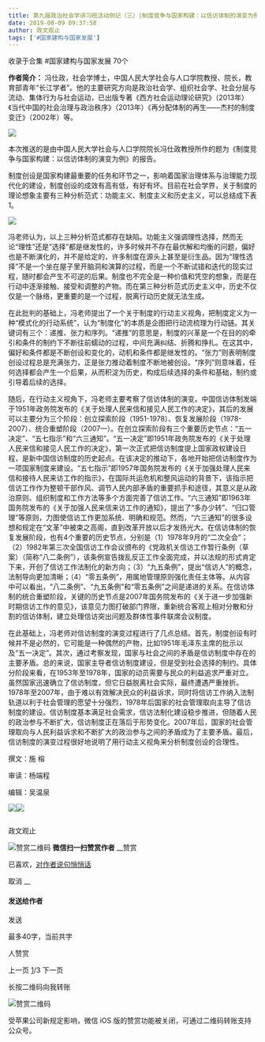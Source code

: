 ```yaml
---
title: 第九届政治社会学讲习班活动侧记（三）|制度竞争与国家构建：以信访体制的演变为例
date: 2019-08-09 09:37:58
author: 政文观止
tags: ['#国家建构与国家发展']
---
```



收录于合集 #国家建构与国家发展 70个

  

**作者简介：**
冯仕政，社会学博士，中国人民大学社会与人口学院教授、院长，教育部青年“长江学者”。他的主要研究方向是政治社会学、组织社会学、社会分层与流动、集体行为与社会运动，已出版专著《西方社会运动理论研究》（2013年）《当代中国的社会治理与政治秩序》（2013年）《再分配体制的再生——杰村的制度变迁》（2002年）等。

![](/images/403/2.jpeg)

  

  

本次推送的是由中国人民大学社会与人口学院院长冯仕政教授所作的题为《制度竞争与国家构建：以信访体制的演变为例》的报告。

  

制度创设是国家构建最重要的任务和环节之一，影响着国家治理体系与治理能力现代化的建设，制度创设的成效有高有低，有好有坏。目前在社会学界，关于制度的理论想象主要有三种分析范式：功能主义、制度主义和历史主义，可以总结成下表1。

![](/images/403/3.png)

冯老师认为，以上三种分析范式都存在缺陷。功能主义强调理性选择，然而无论“理性”还是“选择”都是继发性的，许多时候并不存在最优解和均衡的问题，偏好也是不断演化的，并不是给定的，许多制度在源头上甚至是衍生品。因为“理性选择”不是一个坐在屋子里开脑洞和演算的过程，而是一个不断试错和迭代的现实过程，随时都会产生不可逆的后果。制度也不完全是一种价值和凭空的想象，而是在行动中逐渐接触、接受和调整的产物。而在第三种分析范式历史主义中，历史不仅仅是一个脉络，更重要的是一个过程，脱离行动历史就无法生成。  

  

在此批判的基础上，冯老师提出了一个关于制度的行动主义视角，把制度定义为一种“模式化的行动系统”，认为“制度化”的本质是企图把行动流梳理为行动链。其关键词有三个：递推、张力和序列。“递推”的意思是，制度的兴革是一个在目的的牵引和条件的制约下不断往前蠕动的过程，中间充满纠结、折腾和挣扎。在这其中，偏好和条件都是不断创设和变化的，动机和条件都是继发性的。“张力”则表明制度创设过程总是充满张力，正是张力推动着制度不断地被创设。“序列”则意味着，任何选择都会产生一个后果，从而积淀为历史，构成后续选择的条件和基础，制约或引导着后续的选择。

  

随后，在行动主义视角下，冯老师主要考察了信访体制的演变。中国信访体制发端于1951年政务院发布的《关于处理人民来信和接见人民工作的决定》，其后的发展可以主要分为三个阶段：创立探索阶段（1951-1978）、恢复发展阶段（1978-2007）、统合重塑阶段（2007—）。在创立探索阶段有三个重要历史节点：“五一决定”、“五七指示”和“六三通知”。“五一决定”即1951年政务院发布的《关于处理人民来信和接见人民工作的决定》，第一次正式把信访制度提上国家政权建设日程，是新中国信访制度的历史起点。在该决定的推动下，各地开始把信访制度作为一项国家制度来建设。“五七指示”即1957年国务院发布的《关于加强处理人民来信和接待人民来访工作的指示》，在国际共运危机和整风运动的背景下，该指示把信访工作作为整顿干部作风、调节人民内部矛盾的重要抓手和途径，其意义是从政治原则、组织制度和工作方法等多个方面完善了信访工作。“六三通知”即1963年国务院发布的《关于加强人民来信来访工作的通知》，提出了“多办少转”、“归口管理”等原则，力图使信访工作更加系统、明确和规范。然而，“六三通知”的很多设想和规定在“文革”中被束之高阁，直到改革开放以后才发扬光大。在信访体制的恢复发展阶段，也有4个重要的历史节点，分别是（1）1978年9月的“二次全会”；（2）1982年第三次全国信访工作会议颁布的《党政机关信访工作暂行条例（草案）（简称“八二条例”），该条例宣告拨乱反正工作全面完成，并以法规的形式肯定下来，开创了信访工作法制化的新方向；（3）“九五条例”，提出“信访人”的概念，法制导向更加清晰；（4）“零五条例”，用属地管理原则强化责任主体等。从内容中可以看出，“八二条例”、“九五条例”和“零五条例”之间是递进的关系。在信访体制的统合重塑阶段，关键的历史节点是2007年国务院发布的《关于进一步加强新时期信访工作的意见》，该意见力图打破部门界限，重新统合客观上相对分散和分割的信访体制，建立处理信访突出问题及群体性事件联席会议制度。

  

在此基础上，冯老师对信访制度的演变过程进行了几点总结。首先，制度创设有时候并不是必然的，它可能是一种偶然的产物，比如1951年毛泽东主席的批示以及“五一决定”。其次，通过考察发现，国家与社会之间的矛盾是信访制度中存在的主要矛盾。总的来说，国家主导者信访制度建设，但是受到社会选择的制约。具体分阶段来看，在1953年至1978年，国家的动员需要与民众的利益追求严重对立。虽然国家迅速确立了信访制度，但它日益脱离社会实际，最终遭遇严重挫折。1978年至2007年，由于难以有效解决民众的利益诉求，同时将信访工作纳入法制轨道以利于社会管理的愿望十分强烈，1978年后国家的社会管理取向主导了信访制度的建设。信访制度基本满足社会需求，信访法制化建设稳步推进，但随着人民的政治参与不断扩大，信访制度正在落后于形势变化。2007年后，国家的社会管理取向与人民利益诉求和不断扩大的政治参与之间的矛盾成为了主要矛盾。最后，信访制度的演变过程很好地说明了用行动主义视角来分析制度创设的合理性。

  

  

撰文：施 榕

审读：杨端程

编辑：吴温泉

![](/images/403/4.jpeg)![](/images/403/5.jpeg)

![]()

政文观止

![赞赏二维码]() **微信扫一扫赞赏作者** __赞赏

已喜欢，[对作者说句悄悄话](javascript:;)

取消 __

#### 发送给作者

发送

最多40字，当前共字

[](javascript:;) 人赞赏

上一页 [1](javascript:;)/3 下一页

长按二维码向我转账

![赞赏二维码]()

受苹果公司新规定影响，微信 iOS 版的赞赏功能被关闭，可通过二维码转账支持公众号。

